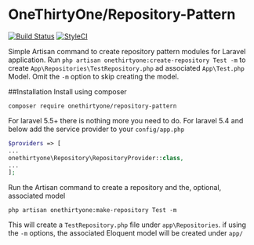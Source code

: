 # OneThirtyOne/Repository-Pattern
[![Build Status](https://travis-ci.org/rgf207/repository-pattern.svg?branch=master)](https://travis-ci.org/rgf207/repository-pattern)
[![StyleCI](https://styleci.io/repos/130260748/shield?branch=master)](https://styleci.io/repos/130260748)

Simple Artisan command to create repository pattern modules for Laravel application.  Run 
`php artisan onethirtyone:create-repository Test -m` to create `App\Repositories\TestRepository.php` ad associated `App\Test.php` Model.  Omit the `-m` option to skip creating the model.

##Installation
Install using composer
```$xslt
composer require onethirtyone/repository-pattern
```

For laravel 5.5+ there is nothing more you need to do.  For laravel 5.4 and below add the service provider to your `config/app.php`

```php
$providers => [
...
onethirtyone\Repository\RepositoryProvider::class,
...
];
```

Run the Artisan command to create a repository and the, optional, associated model
```$xslt
php artisan onethirtyone:make-repository Test -m
```

This will create a `TestRepository.php` file under `app\Repositories`. if using the `-m` options, the associated Eloquent model will be created under `app/`